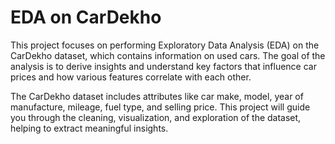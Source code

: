 # EDA on CarDekho

This project focuses on performing Exploratory Data Analysis (EDA) on the CarDekho dataset, which contains information on used cars. The goal of the analysis is to derive insights and understand key factors that influence car prices and how various features correlate with each other.

The CarDekho dataset includes attributes like car make, model, year of manufacture, mileage, fuel type, and selling price. This project will guide you through the cleaning, visualization, and exploration of the dataset, helping to extract meaningful insights.
